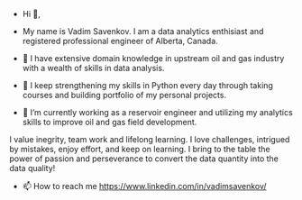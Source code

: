 - Hi 👋, 

- My name is Vadim Savenkov. I am a data analytics enthisiast and registered professional engineer of Alberta, Canada.

- 👀 I have extensive domain knowledge in upstream oil and gas industry with a wealth of skills in data analysis. 

- 🌱 I keep strengthening my skills in Python every day through taking courses and building portfolio of my personal projects.

- 💞️ I’m currently working as a reservoir engineer and utilizing my analytics skills to improve oil and gas field development.

I value inegrity, team work and lifelong learning. I love challenges, intrigued by mistakes, enjoy effort, and keep on learning. I bring to the table the power of passion and perseverance to convert the data quantity into the data quality!  

- 📫 How to reach me https://www.linkedin.com/in/vadimsavenkov/ 

<!---
vadimsavenkov/vadimsavenkov is a ✨ special ✨ repository because its `README.md` (this file) appears on your GitHub profile.
You can click the Preview link to take a look at your changes.
--->
